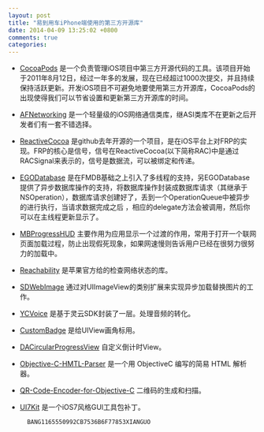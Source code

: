 ```yaml
---
layout: post
title: "易到用车iPhone端使用的第三方开源库"
date: 2014-04-09 13:25:02 +0800
comments: true
categories: 
---
```

- [CocoaPods](https://github.com/CocoaPods/CocoaPods) 是一个负责管理iOS项目中第三方开源代码的工具。该项目开始于2011年8月12日，经过一年多的发展，现在已经超过1000次提交，并且持续保持活跃更新。开发iOS项目不可避免地要使用第三方开源库，CocoaPods的出现使得我们可以节省设置和更新第三方开源库的时间。  

- [AFNetworking](https://github.com/AFNetworking/AFNetworking) 是一个轻量级的iOS网络通信类库，继ASI类库不在更新之后开发者们有一套不错选择。  

- [ReactiveCocoa](https://github.com/ReactiveCocoa/ReactiveCocoa) 是github去年开源的一个项目，是在iOS平台上对FRP的实现。FRP的核心是信号，信号在ReactiveCocoa(以下简称RAC)中是通过RACSignal来表示的，信号是数据流，可以被绑定和传递。  

- [EGODatabase](https://github.com/yongche/egodatabase) 是在FMDB基础之上引入了多线程的支持，另EGODatabase提供了异步数据库操作的支持，将数据库操作封装成数据库请求（其继承于NSOperation），数据库请求创建好了，丢到一个OperationQueue中被异步的进行执行，当请求数据完成之后 ，相应的delegate方法会被调用，然后你可以在主线程更新显示了。  

- [MBProgressHUD](https://github.com/jdg/MBProgressHUD) 主要作用为应用显示一个过渡的作用，常用于打开一个联网页面加载过程，防止出现假死现象，如果网速慢则告诉用户已经在很努力很努力的加载中。

- [Reachability](https://github.com/tonymillion/Reachability) 是苹果官方给的检查网络状态的库。  

- [SDWebImage](https://github.com/rs/SDWebImage) 通过对UIImageView的类别扩展来实现异步加载替换图片的工作。  

- [YCVoice](https://github.com/yongche/yc-ios-voice) 是基于灵云SDK封装了一层。处理音频的转化。

- [CustomBadge](https://github.com/ckteebe/CustomBadge) 是给UIView画角标用。

- [DACircularProgressView](https://github.com/danielamitay/DACircularProgress) 自定义倒计时View。

- [Objective-C-HMTL-Parser](https://github.com/zootreeves/Objective-C-HMTL-Parser) 是一个用 ObjectiveC 编写的简易 HTML 解析器。  

- [QR-Code-Encoder-for-Objective-C](https://github.com/myang-git/QR-Code-Encoder-for-Objective-C) 二维码的生成和扫描。

- [UI7Kit](https://github.com/youknowone/UI7Kit) 是一个iOS7风格GUI工具包补丁。  


		BANG1165550992CB7536B6F77853XIANGUO 

